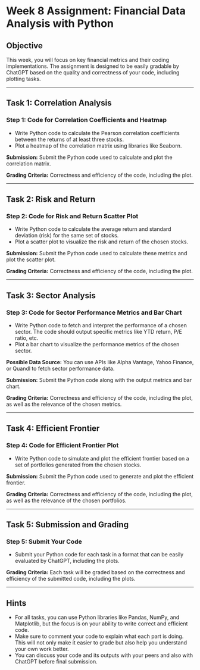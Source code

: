 # Week 8 Assignment: Financial Data Analysis with Python

## Objective

This week, you will focus on key financial metrics and their coding implementations. The assignment is designed to be easily gradable by ChatGPT based on the quality and correctness of your code, including plotting tasks.

---

## Task 1: Correlation Analysis

### Step 1: Code for Correlation Coefficients and Heatmap

- Write Python code to calculate the Pearson correlation coefficients between the returns of at least three stocks.
- Plot a heatmap of the correlation matrix using libraries like Seaborn.

**Submission:** Submit the Python code used to calculate and plot the correlation matrix.

**Grading Criteria:** Correctness and efficiency of the code, including the plot.

---

## Task 2: Risk and Return

### Step 2: Code for Risk and Return Scatter Plot

- Write Python code to calculate the average return and standard deviation (risk) for the same set of stocks.
- Plot a scatter plot to visualize the risk and return of the chosen stocks.

**Submission:** Submit the Python code used to calculate these metrics and plot the scatter plot.

**Grading Criteria:** Correctness and efficiency of the code, including the plot.

---

## Task 3: Sector Analysis

### Step 3: Code for Sector Performance Metrics and Bar Chart

- Write Python code to fetch and interpret the performance of a chosen sector. The code should output specific metrics like YTD return, P/E ratio, etc.
- Plot a bar chart to visualize the performance metrics of the chosen sector.

**Possible Data Source:** You can use APIs like Alpha Vantage, Yahoo Finance, or Quandl to fetch sector performance data.

**Submission:** Submit the Python code along with the output metrics and bar chart.

**Grading Criteria:** Correctness and efficiency of the code, including the plot, as well as the relevance of the chosen metrics.

---

## Task 4: Efficient Frontier

### Step 4: Code for Efficient Frontier Plot

- Write Python code to simulate and plot the efficient frontier based on a set of portfolios generated from the chosen stocks.

**Submission:** Submit the Python code used to generate and plot the efficient frontier.

**Grading Criteria:** Correctness and efficiency of the code, including the plot, as well as the relevance of the chosen portfolios.

---

## Task 5: Submission and Grading

### Step 5: Submit Your Code

- Submit your Python code for each task in a format that can be easily evaluated by ChatGPT, including the plots.

**Grading Criteria:** Each task will be graded based on the correctness and efficiency of the submitted code, including the plots.

---

## Hints

- For all tasks, you can use Python libraries like Pandas, NumPy, and Matplotlib, but the focus is on your ability to write correct and efficient code.
- Make sure to comment your code to explain what each part is doing. This will not only make it easier to grade but also help you understand your own work better.
- You can discuss your code and its outputs with your peers and also with ChatGPT before final submission.

